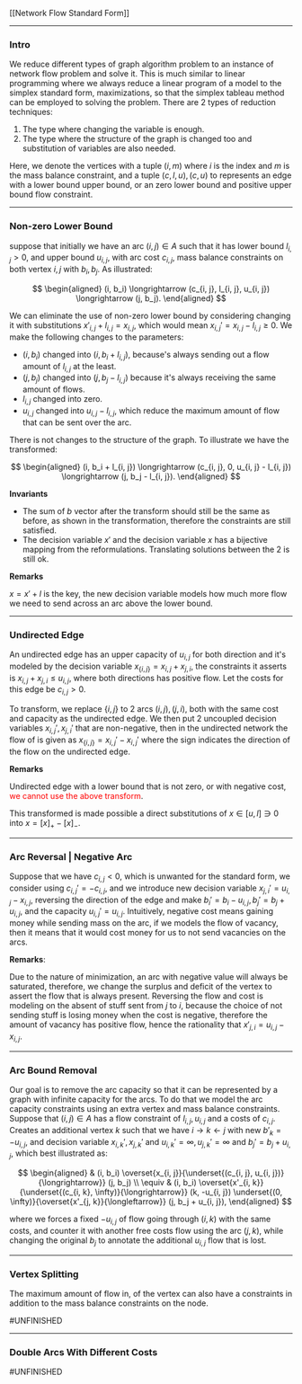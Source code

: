 [[Network Flow Standard Form]]

---
### **Intro**

We reduce different types of graph algorithm problem to an instance of network flow problem and solve it. This is much similar to linear programming where we always reduce a linear program of a model to the simplex standard form, maximizations, so that the simplex tableau method can be employed to solving the problem. There are 2 types of reduction techniques: 
1. The type where changing the variable is enough. 
2. The type where the structure of the graph is changed too and substitution of variables are also needed. 

Here, we denote the vertices with a tuple $(i, m)$ where $i$ is the index and $m$ is the mass balance constraint, and a tuple $(c, l, u), (c, u)$ to represents an edge with a lower bound upper bound, or an zero lower bound and positive upper bound flow constraint. 

---
### **Non-zero Lower Bound**

suppose that initially we have an arc $(i, j)\in A$ such that it has lower bound $l_{i, j} > 0$, and upper bound $u_{i, j}$, with arc cost $c_{i, j}$, mass balance constraints on both vertex $i, j$ with $b_i, b_j$. As illustrated: 

$$
\begin{aligned}
    (i, b_i) \longrightarrow (c_{i, j}, l_{i, j}, u_{i, j}) \longrightarrow (j, b_j).
\end{aligned}
$$

We can eliminate the use of non-zero lower bound by considering changing it with substitutions $x'_{i, j} + l_{i, j} = x_{i, j}$, which would mean $x_{i, j}' = x_{i, j} - l_{i, j} \ge 0$. We make the following changes to the parameters: 

* $(i, b_i)$ changed into $(i, b_i + l_{i, j})$, because's always sending out a flow amount of $l_{i, j}$ at the least. 
* $(j, b_j)$ changed into $(j, b_j - l_{i, j})$ because it's always receiving the same amount of flows. 
* $l_{i, j}$ changed into zero. 
* $u_{i, j}$ changed into $u_{i, j} - l_{i,j}$, which reduce the maximum amount of flow that can be sent over the arc. 

There is not changes to the structure of the graph. To illustrate we have the transformed: 

$$
\begin{aligned}
    (i, b_i + l_{i, j}) \longrightarrow (c_{i, j}, 0, u_{i, j} - l_{i, j}) \longrightarrow (j, b_j - l_{i, j}).
\end{aligned}
$$

**Invariants**
- The sum of $b$ vector after the transform should still be the same as before, as shown in the transformation, therefore the constraints are still satisfied. 
- The decision variable $x'$ and the decision variable $x$ has a bijective mapping from the reformulations. Translating solutions between the 2 is still ok. 

**Remarks**

$x = x' + l$ is the key, the new decision variable models how much more flow we need to send across an arc above the lower bound. 


---
### **Undirected Edge**
An undirected edge has an upper capacity of $u_{i, j}$ for both direction and it's modeled by the decision variable $x_{\{i, j\}} = x_{i, j} + x_{j, i}$, the constraints it asserts is $x_{i, j} + x_{j, i} \le u_{i, j}$, where both directions has positive flow. Let the costs for this edge be $c_{i, j} > 0$. 

To transform, we replace $\{i, j\}$ to 2 arcs $(i, j), (j, i)$, both with the same cost and capacity as the undirected edge. We then put 2 uncoupled decision variables $x_{i, j}', x_{j, i}'$ that are non-negative, then in the undirected network the flow of is given as $x_{\{i, j\}} = x_{i, j}' - x_{i, j}'$ where the sign indicates the direction of the flow on the undirected edge. 


**Remarks**

Undirected edge with a lower bound that is not zero, or with negative cost, <span style="color:red">we cannot use the above transform</span>. 

This transformed is made possible a direct substitutions of $x\in [u, l]\ni 0$ into $x = [x]_+ - [x]_-$. 

---
### **Arc Reversal | Negative Arc**

Suppose that we have $c_{i, j} < 0$, which is unwanted for the standard form, we consider using $c_{i, j}' = -c_{i, j}$, and we introduce new decision variable $x_{j,i}' = u_{i, j} - x_{i, j}$, reversing the direction of the edge and make $b_i' = b_i - u_{i, j}, b_j' = b_j + u_{i, j}$, and the capacity $u_{i, j}' = u_{i, j}$. Intuitively, negative cost means gaining money while sending mass on the arc, if we models the flow of vacancy, then it means that it would cost money for us to not send vacancies on the arcs.  


**Remarks**:

Due to the nature of minimization, an arc with negative value will always be saturated, therefore, we change the surplus and deficit of the vertex to assert the flow that is always present. Reversing the flow and cost is modeling on the absent of stuff sent from $j$ to $i$, because the choice of not sending stuff is losing money when the cost is negative, therefore the amount of vacancy has positive flow, hence the rationality that $x'_{j, i} = u_{i, j} - x_{i, j}$. 

---
### **Arc Bound Removal**

Our goal is to remove the arc capacity so that it can be represented by a graph with infinite capacity for the arcs. To do that we model the arc capacity constraints using an extra vertex and mass balance constraints. Suppose that $(i, j)\in A$ has a flow constraint of $l_{i, j}, u_{i, j}$ and a costs of $c_{i, j}$. Creates an additional vertex $k$ such that we have $i\rightarrow k \leftarrow j$ with new $b'_{k} = -u_{i, j}$, and decision variable $x_{i,k}', x_{j, k}'$ and $u_{i, k}'= \infty, u_{j, k}'=\infty$ and $b_j'= b_j + u_{i, j}$, which best illustrated as: 

$$
\begin{aligned}
    & (i, b_i)
    \overset{x_{i, j}}{\underset{(c_{i, j}, u_{i, j})}{\longrightarrow}}
    (j, b_j) 
    \\
    \equiv & 
    (i, b_i)
    \overset{x'_{i, k}}{\underset{(c_{i, k}, \infty)}{\longrightarrow}}
    (k, -u_{i, j}) 
    \underset{(0, \infty)}{\overset{x'_{j, k}}{\longleftarrow}}
    (j, b_j + u_{i, j}), 
\end{aligned}
$$

where we forces a fixed $-u_{i, j}$ of flow going through $(i, k)$ with the same costs, and counter it with another free costs flow using the arc $(j, k)$, while changing the original $b_j$ to annotate the additional $u_{i, j}$ flow that is lost. 


---
### **Vertex Splitting**

The maximum amount of flow in, of the vertex can also have a constraints in addition to the mass balance constraints on the node. 

#UNFINISHED 

---
### **Double Arcs With Different Costs**

#UNFINISHED
